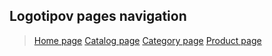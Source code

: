 ## Logotipov pages navigation
> [Home page](https://fn9ne.github.io/logotipov/)
> [Catalog page](https://fn9ne.github.io/logotipov/catalog.html)
> [Category page](https://fn9ne.github.io/logotipov/category.html)
> [Product page](https://fn9ne.github.io/logotipov/product.html)
